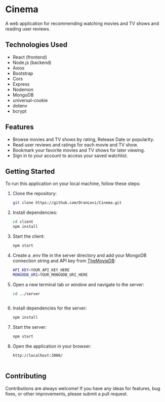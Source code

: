 # Cinema

A web application for recommending watching movies and TV shows and reading user reviews.

## Technologies Used

- React (frontend)
- Node.js (backend)
- Axios
- Bootstrap
- Cors
- Express
- Nodemon
- MongoDB
- universal-cookie
- dotenv
- bcrypt

## Features

- Browse movies and TV shows by rating, Release Date or popularity.
- Read user reviews and ratings for each movie and TV show.
- Bookmark your favorite movies and TV shows for later viewing.
- Sign in to your account to access your saved watchlist.

## Getting Started

To run this application on your local machine, follow these steps:

1. Clone the repository:

   ```sh
   git clone https://github.com/OranLevi/Cinema.git
   
2. Install dependencies:

   ```sh
   cd client
   npm install
   
3. Start the client:

   ```sh
   npm start
   
3. Create a .env file in the server directory and add your MongoDB connection string and API key from [TheMovieDB](https://www.themoviedb.org/signup):

   ```sh
   API_KEY=YOUR_API_KEY_HERE 
   MONGODB_URI=YOUR_MONGODB_URI_HERE
   
4. Open a new terminal tab or window and navigate to the server:

   ```sh
   cd ../server
 
5. Install dependencies for the server:

   ```sh
   npm install 

6. Start the server:

   ```sh
   npm start

7. Open the application in your browser:

   ```sh
   http://localhost:3000/
 
## Contributing

Contributions are always welcome! If you have any ideas for features, bug fixes, or other improvements, please submit a pull request.
